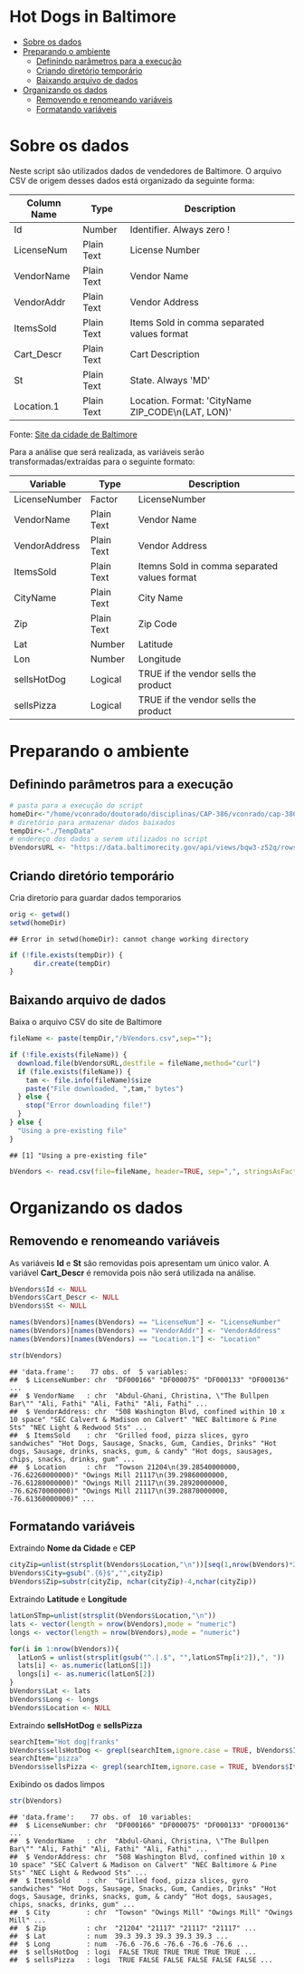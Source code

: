 Hot Dogs in Baltimore
================

-   [Sobre os dados](#sobre-os-dados)
-   [Preparando o ambiente](#preparando-o-ambiente)
    -   [Definindo parâmetros para a execução](#definindo-parâmetros-para-a-execução)
    -   [Criando diretório temporário](#criando-diretório-temporário)
    -   [Baixando arquivo de dados](#baixando-arquivo-de-dados)
-   [Organizando os dados](#organizando-os-dados)
    -   [Removendo e renomeando variáveis](#removendo-e-renomeando-variáveis)
    -   [Formatando variáveis](#formatando-variáveis)

Sobre os dados
==============

Neste script são utilizados dados de vendedores de Baltimore. O arquivo CSV de origem desses dados está organizado da seguinte forma:

| Column Name | Type       | Description                                         |
|-------------|------------|-----------------------------------------------------|
| Id          | Number     | Identifier. Always zero !                           |
| LicenseNum  | Plain Text | License Number                                      |
| VendorName  | Plain Text | Vendor Name                                         |
| VendorAddr  | Plain Text | Vendor Address                                      |
| ItemsSold   | Plain Text | Items Sold in comma separated values format         |
| Cart\_Descr | Plain Text | Cart Description                                    |
| St          | Plain Text | State. Always 'MD'                                  |
| Location.1  | Plain Text | Location. Format: 'CityName ZIP\_CODE\\n(LAT, LON)' |

Fonte: [Site da cidade de Baltimore](https://data.baltimorecity.gov/dataset/Food-Vendor-Locations/bqw3-z52q)

Para a análise que será realizada, as variáveis serão transformadas/extraídas para o seguinte formato:

| Variable      | Type       | Description                                  |
|---------------|------------|----------------------------------------------|
| LicenseNumber | Factor     | LicenseNumber                                |
| VendorName    | Plain Text | Vendor Name                                  |
| VendorAddress | Plain Text | Vendor Address                               |
| ItemsSold     | Plain Text | Itemns Sold in comma separated values format |
| CityName      | Plain Text | City Name                                    |
| Zip           | Plain Text | Zip Code                                     |
| Lat           | Number     | Latitude                                     |
| Lon           | Number     | Longitude                                    |
| sellsHotDog   | Logical    | TRUE if the vendor sells the product         |
| sellsPizza    | Logical    | TRUE if the vendor sells the product         |

Preparando o ambiente
=====================

Definindo parâmetros para a execução
------------------------------------

``` r
# pasta para a execução do script
homeDir<-"/home/vconrado/doutorado/disciplinas/CAP-386/vconrado/cap-386/exercises"
# diretório para armazenar dados baixados
tempDir<-"./TempData"
# endereço dos dados a serem utilizados no script
bVendorsURL <- "https://data.baltimorecity.gov/api/views/bqw3-z52q/rows.csv?accessType=DOWNLOAD" 
```

Criando diretório temporário
----------------------------

Cria diretorio para guardar dados temporarios

``` r
orig <- getwd()
setwd(homeDir)
```

    ## Error in setwd(homeDir): cannot change working directory

``` r
if (!file.exists(tempDir)) {
      dir.create(tempDir)  
}
```

Baixando arquivo de dados
-------------------------

Baixa o arquivo CSV do site de Baltimore

``` r
fileName <- paste(tempDir,"/bVendors.csv",sep="");

if (!file.exists(fileName)) {
  download.file(bVendorsURL,destfile = fileName,method="curl")
  if (file.exists(fileName)) {
    tam <- file.info(fileName)$size
    paste("File downloaded, ",tam," bytes")
  } else {
    stop("Error downloading file!")
  }
} else {
  "Using a pre-existing file"
}
```

    ## [1] "Using a pre-existing file"

``` r
bVendors <- read.csv(file=fileName, header=TRUE, sep=",", stringsAsFactors=FALSE)
```

Organizando os dados
====================

Removendo e renomeando variáveis
--------------------------------

As variáveis **Id** e **St** são removidas pois apresentam um único valor. A variável **Cart\_Descr** é removida pois não será utilizada na análise.

``` r
bVendors$Id <- NULL
bVendors$Cart_Descr <- NULL
bVendors$St <- NULL

names(bVendors)[names(bVendors) == "LicenseNum"] <- "LicenseNumber"
names(bVendors)[names(bVendors) == "VendorAddr"] <- "VendorAddress"
names(bVendors)[names(bVendors) == "Location.1"] <- "Location"

str(bVendors)
```

    ## 'data.frame':    77 obs. of  5 variables:
    ##  $ LicenseNumber: chr  "DF000166" "DF000075" "DF000133" "DF000136" ...
    ##  $ VendorName   : chr  "Abdul-Ghani, Christina, \"The Bullpen Bar\"" "Ali, Fathi" "Ali, Fathi" "Ali, Fathi" ...
    ##  $ VendorAddress: chr  "508 Washington Blvd, confined within 10 x 10 space" "SEC Calvert & Madison on Calvert" "NEC Baltimore & Pine Sts" "NEC Light & Redwood Sts" ...
    ##  $ ItemsSold    : chr  "Grilled food, pizza slices, gyro sandwiches" "Hot Dogs, Sausage, Snacks, Gum, Candies, Drinks" "Hot dogs, Sausage, drinks, snacks, gum, & candy" "Hot dogs, sausages, chips, snacks, drinks, gum" ...
    ##  $ Location     : chr  "Towson 21204\n(39.28540000000, -76.62260000000)" "Owings Mill 21117\n(39.29860000000, -76.61280000000)" "Owings Mill 21117\n(39.28920000000, -76.62670000000)" "Owings Mill 21117\n(39.28870000000, -76.61360000000)" ...

Formatando variáveis
--------------------

Extraindo **Nome da Cidade** e **CEP**

``` r
cityZip=unlist(strsplit(bVendors$Location,"\n"))[seq(1,nrow(bVendors)*2,2)]
bVendors$City=gsub(".{6}$","",cityZip)
bVendors$Zip=substr(cityZip, nchar(cityZip)-4,nchar(cityZip))
```

Extraindo **Latitude** e **Longitude**

``` r
latLonSTmp=unlist(strsplit(bVendors$Location,"\n"))
lats <- vector(length = nrow(bVendors),mode = "numeric")
longs <- vector(length = nrow(bVendors),mode = "numeric")

for(i in 1:nrow(bVendors)){
  latLonS = unlist(strsplit(gsub("^.|.$", "",latLonSTmp[i*2]),", "))
  lats[i] <- as.numeric(latLonS[1])
  longs[i] <- as.numeric(latLonS[2])
}
bVendors$Lat <- lats
bVendors$Long <- longs
bVendors$Location <- NULL
```

Extraindo **sellsHotDog** e **sellsPizza**

``` r
searchItem="Hot dog|franks"
bVendors$sellsHotDog <- grepl(searchItem,ignore.case = TRUE, bVendors$ItemsSold)
searchItem="pizza"
bVendors$sellsPizza <- grepl(searchItem,ignore.case = TRUE, bVendors$ItemsSold)
```

Exibindo os dados limpos

``` r
str(bVendors)
```

    ## 'data.frame':    77 obs. of  10 variables:
    ##  $ LicenseNumber: chr  "DF000166" "DF000075" "DF000133" "DF000136" ...
    ##  $ VendorName   : chr  "Abdul-Ghani, Christina, \"The Bullpen Bar\"" "Ali, Fathi" "Ali, Fathi" "Ali, Fathi" ...
    ##  $ VendorAddress: chr  "508 Washington Blvd, confined within 10 x 10 space" "SEC Calvert & Madison on Calvert" "NEC Baltimore & Pine Sts" "NEC Light & Redwood Sts" ...
    ##  $ ItemsSold    : chr  "Grilled food, pizza slices, gyro sandwiches" "Hot Dogs, Sausage, Snacks, Gum, Candies, Drinks" "Hot dogs, Sausage, drinks, snacks, gum, & candy" "Hot dogs, sausages, chips, snacks, drinks, gum" ...
    ##  $ City         : chr  "Towson" "Owings Mill" "Owings Mill" "Owings Mill" ...
    ##  $ Zip          : chr  "21204" "21117" "21117" "21117" ...
    ##  $ Lat          : num  39.3 39.3 39.3 39.3 39.3 ...
    ##  $ Long         : num  -76.6 -76.6 -76.6 -76.6 -76.6 ...
    ##  $ sellsHotDog  : logi  FALSE TRUE TRUE TRUE TRUE TRUE ...
    ##  $ sellsPizza   : logi  TRUE FALSE FALSE FALSE FALSE FALSE ...
